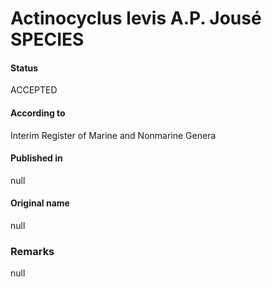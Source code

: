Actinocyclus levis A.P. Jousé SPECIES
=======

#### Status
ACCEPTED

#### According to
Interim Register of Marine and Nonmarine Genera

#### Published in
null

#### Original name
null

### Remarks
null